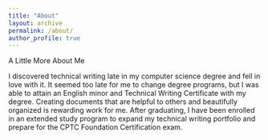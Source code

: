 ```yaml
---
title: "About"
layout: archive
permalink: /about/
author_profile: true
---
```

A Little More About Me

I discovered technical writing late in my computer science degree and fell in love with it. It seemed too late for me to change degree programs, but I was able to attain an English minor and Technical Writing Certificate with my degree. Creating documents that are helpful to others and beautifully organized is rewarding work for me. After graduating, I have been enrolled in an extended study program to expand my technical writing portfolio and prepare for the CPTC Foundation Certification exam.

